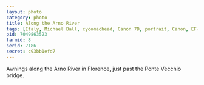 ```yaml
---
layout: photo
category: photo
title: Along the Arno River
tags: [Italy, Michael Ball, cycomachead, Canon 7D, portrait, Canon, EF-S 10-22, Florence, Tuscany, Europe, EU, Arno River, Ponte Vecchio, Vacation]
pid: 7049863523
farmid: 8
serid: 7186
secret: c93bb1efd7
---
```


Awnings along the Arno River in Florence, just past the Ponte Vecchio bridge.